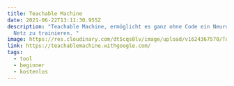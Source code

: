 ```yaml
---
title: Teachable Machine
date: 2021-06-22T13:11:30.955Z
description: "Teachable Machine, ermöglicht es ganz ohne Code ein Neuronales
  Netz zu trainieren. "
image: https://res.cloudinary.com/dt5cqs0lv/image/upload/v1624367570/Tools/Screenshot_2021-06-22_at_15-12-23_Teachable_Machine_vnqkbq.png
link: https://teachablemachine.withgoogle.com/
tags:
  - tool
  - beginner
  - kostenlos
---
```

